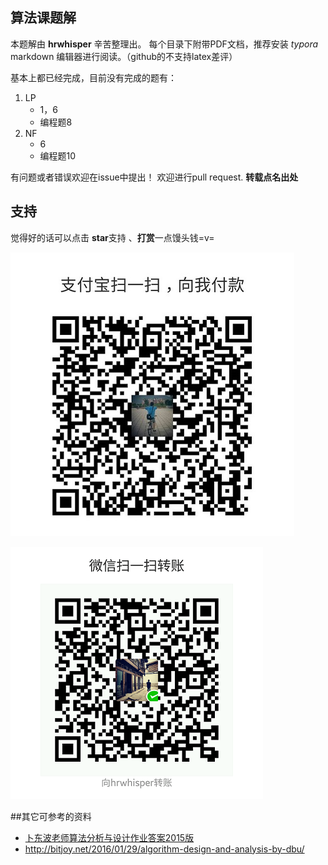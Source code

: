 ## 算法课题解

本题解由 **hrwhisper** 辛苦整理出。
每个目录下附带PDF文档，推荐安装 *typora* markdown 编辑器进行阅读。（github的不支持latex差评）

基本上都已经完成，目前没有完成的题有：
1. LP
   - 1，6
   - 编程题8
2. NF
   - 6
   - 编程题10


有问题或者错误欢迎在issue中提出！
欢迎进行pull request.
**转载点名出处**



## 支持

觉得好的话可以点击 **star**支持 、**打赏**一点馒头钱=v=

![alipay](./img/alipay.jpg) 

![wechat_pay](./img/wechat_pay.png)

##其它可参考的资料

- <a href="./others/卜东波老师算法分析与设计作业答案2015版.pdf" >卜东波老师算法分析与设计作业答案2015版 </a>
- http://bitjoy.net/2016/01/29/algorithm-design-and-analysis-by-dbu/